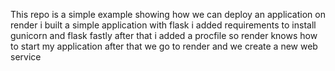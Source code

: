 This repo is a simple example showing how we can deploy an application on render
i built a simple application with flask 
i added requirements to install gunicorn and flask fastly
after that i added a procfile so render knows how to start my application 
after that we go to render and we create a new web service 

